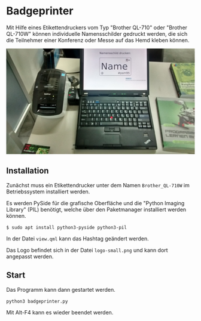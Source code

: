 # Badgeprinter

Mit Hilfe eines Etikettendruckers vom Typ "Brother QL-710" oder
"Brother QL-710W" können individuelle Namensschilder gedruckt werden, die sich
die Teilnehmer einer Konferenz oder Messe auf das Hemd kleben können.

![Etikettendrucker](badgeprinter_pam95.jpg)

## Installation

Zunächst muss ein Etikettendrucker unter dem Namen ``Brother_QL-710W`` im 
Betriebssystem installiert werden.

Es werden PySide für die grafische Oberfläche und die "Python Imaging Library"
(PIL) benötigt, welche über den Paketmanager installiert werden können.

    $ sudo apt install python3-pyside python3-pil
    
In der Datei ``view.qml`` kann das Hashtag geändert werden.

Das Logo befindet sich in der Datei ``logo-small.png`` und kann dort angepasst
werden.

## Start

Das Programm kann dann gestartet werden.

    python3 badgeprinter.py

Mit Alt-F4 kann es wieder beendet werden.
